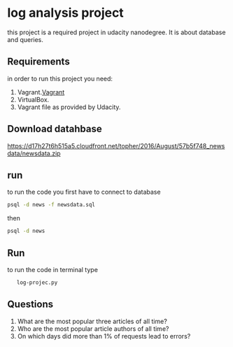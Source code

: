 # log analysis project

this project is a required project in udacity nanodegree. It is about database and queries.
## Requirements
in order to run this project you need:
1. Vagrant.[Vagrant](https://www.vagrantup.com/downloads.html) 
2. VirtualBox.
3. Vagrant file as provided by Udacity.
## Download datahbase
https://d17h27t6h515a5.cloudfront.net/topher/2016/August/57b5f748_newsdata/newsdata.zip

## run
to run the code you first have to connect to database
```bash
psql -d news -f newsdata.sql
```
then 
```bash
psql -d news 
```
## Run 
to run the code in terminal type 
```bash
   log-projec.py
```
   
## Questions

1. What	are	the	most	popular	three	articles	of	all	time?		
2. Who	are	the	most	popular	article	authors	of	all	time?		
3. On	which	days	did	more	than	1%	of	requests	lead	to	errors?	
